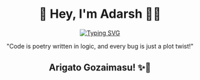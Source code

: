 <div align="center">
<h1>👋 Hey, I'm Adarsh 👨‍💻</h1>
</div>

<div align="center">
 <a href="https://git.io/typing-svg"><img src="https://readme-typing-svg.herokuapp.com?font=Righteous&size=32&duration=4000&pause=1000&color=3B82F6&center=true&vCenter=true&width=850&lines=Frontend+Developer;Enthusiast+in+AI+Tools;Graphic+Designer" alt="Typing SVG" /></a>
</div>

<p align="center">"Code is poetry written in logic, and every bug is just a plot twist!"</p>

<div align="center">
<h2>Arigato Gozaimasu! ✨🤍</h2>
</div>

